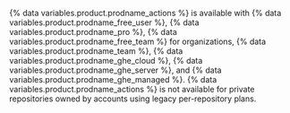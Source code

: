{% data variables.product.prodname_actions %} is available with {% data variables.product.prodname_free_user %}, {% data variables.product.prodname_pro %}, {% data variables.product.prodname_free_team %} for organizations, {% data variables.product.prodname_team %}, {% data variables.product.prodname_ghe_cloud %}, {% data variables.product.prodname_ghe_server %}, and {% data variables.product.prodname_ghe_managed %}. {% data variables.product.prodname_actions %} is not available for private repositories owned by accounts using legacy per-repository plans.
